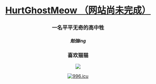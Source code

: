 <div align="center">

# [HurtGhostMeow （网站尚未完成）](https://hurtghostmeow.eu.org/)
### 一名平平无奇的高中牲
##### 勉強ing
### 喜欢猫猫

![](https://github-readme-stats.vercel.app/api?username=HurtGhostMeow)

[![996.icu](https://img.shields.io/badge/link-996.icu-red.svg)](https://996.icu)
